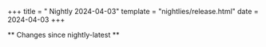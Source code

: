 +++
title = " Nightly 2024-04-03"
template = "nightlies/release.html"
date = 2024-04-03
+++

** Changes since nightly-latest **
